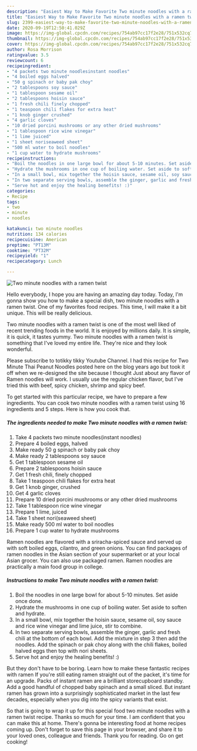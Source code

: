 ```yaml
---
description: "Easiest Way to Make Favorite Two minute noodles with a ramen twist"
title: "Easiest Way to Make Favorite Two minute noodles with a ramen twist"
slug: 2399-easiest-way-to-make-favorite-two-minute-noodles-with-a-ramen-twist
date: 2020-09-19T12:50:41.029Z
image: https://img-global.cpcdn.com/recipes/754ab97cc17f2e28/751x532cq70/two-minute-noodles-with-a-ramen-twist-recipe-main-photo.jpg
thumbnail: https://img-global.cpcdn.com/recipes/754ab97cc17f2e28/751x532cq70/two-minute-noodles-with-a-ramen-twist-recipe-main-photo.jpg
cover: https://img-global.cpcdn.com/recipes/754ab97cc17f2e28/751x532cq70/two-minute-noodles-with-a-ramen-twist-recipe-main-photo.jpg
author: Rosa Morrison
ratingvalue: 3.5
reviewcount: 6
recipeingredient:
- "4 packets two minute noodlesinstant noodles"
- "4 boiled eggs halved"
- "50 g spinach or baby pak choy"
- "2 tablespoons soy sauce"
- "1 tablespoon sesame oil"
- "2 tablespoons hoisin sauce"
- "1 fresh chili finely chopped"
- "1 teaspoon chili flakes for extra heat"
- "1 knob ginger crushed"
- "4 garlic cloves"
- "10 dried porcini mushrooms or any other dried mushrooms"
- "1 tablespoon rice wine vinegar"
- "1 lime juiced"
- "1 sheet noriseaweed sheet"
- "500 ml water to boil noodles"
- "1 cup water to hydrate mushrooms"
recipeinstructions:
- "Boil the noodles in one large bowl for about 5-10 minutes. Set aside once done."
- "Hydrate the mushrooms in one cup of boiling water. Set aside to soften and hydrate."
- "In a small bowl, mix together the hoisin sauce, sesame oil, soy sauce and rice wine vinegar and lime juice, stir to combine."
- "In two separate serving bowls, assemble the ginger, garlic and fresh chili at the bottom of each bowl. Add the mixture in step 3 then add the noodles. Add the spinach or pak choy along with the chili flakes, boiled halved eggs then top with nori sheets."
- "Serve hot and enjoy the healing benefits! :)"
categories:
- Recipe
tags:
- two
- minute
- noodles

katakunci: two minute noodles 
nutrition: 134 calories
recipecuisine: American
preptime: "PT13M"
cooktime: "PT32M"
recipeyield: "1"
recipecategory: Lunch

---
```



![Two minute noodles with a ramen twist](https://img-global.cpcdn.com/recipes/754ab97cc17f2e28/751x532cq70/two-minute-noodles-with-a-ramen-twist-recipe-main-photo.jpg)

Hello everybody, I hope you are having an amazing day today. Today, I'm gonna show you how to make a special dish, two minute noodles with a ramen twist. One of my favorites food recipes. This time, I will make it a bit unique. This will be really delicious.

Two minute noodles with a ramen twist is one of the most well liked of recent trending foods in the world. It is enjoyed by millions daily. It is simple, it is quick, it tastes yummy. Two minute noodles with a ramen twist is something that I've loved my entire life. They're nice and they look wonderful.

Please subscribe to totikky tikky Youtube Channel. I had this recipe for Two Minute Thai Peanut Noodles posted here on the blog years ago but took it off when we re-designed the site because I thought Just about any flavor of Ramen noodles will work. I usually use the regular chicken flavor, but I&#39;ve tried this with beef, spicy chicken, shrimp and spicy beef.


To get started with this particular recipe, we have to prepare a few ingredients. You can cook two minute noodles with a ramen twist using 16 ingredients and 5 steps. Here is how you cook that.

<!--inarticleads1-->

##### The ingredients needed to make Two minute noodles with a ramen twist:

1. Take 4 packets two minute noodles(instant noodles)
1. Prepare 4 boiled eggs, halved
1. Make ready 50 g spinach or baby pak choy
1. Make ready 2 tablespoons soy sauce
1. Get 1 tablespoon sesame oil
1. Prepare 2 tablespoons hoisin sauce
1. Get 1 fresh chili, finely chopped
1. Take 1 teaspoon chili flakes for extra heat
1. Get 1 knob ginger, crushed
1. Get 4 garlic cloves
1. Prepare 10 dried porcini mushrooms or any other dried mushrooms
1. Take 1 tablespoon rice wine vinegar
1. Prepare 1 lime, juiced
1. Take 1 sheet nori(seaweed sheet)
1. Make ready 500 ml water to boil noodles
1. Prepare 1 cup water to hydrate mushrooms


Ramen noodles are flavored with a sriracha-spiced sauce and served up with soft boiled eggs, cilantro, and green onions. You can find packages of ramen noodles in the Asian section of your supermarket or at your local Asian grocer. You can also use packaged ramen. Ramen noodles are practically a main food group in college. 

<!--inarticleads2-->

##### Instructions to make Two minute noodles with a ramen twist:

1. Boil the noodles in one large bowl for about 5-10 minutes. Set aside once done.
1. Hydrate the mushrooms in one cup of boiling water. Set aside to soften and hydrate.
1. In a small bowl, mix together the hoisin sauce, sesame oil, soy sauce and rice wine vinegar and lime juice, stir to combine.
1. In two separate serving bowls, assemble the ginger, garlic and fresh chili at the bottom of each bowl. Add the mixture in step 3 then add the noodles. Add the spinach or pak choy along with the chili flakes, boiled halved eggs then top with nori sheets.
1. Serve hot and enjoy the healing benefits! :)


But they don&#39;t have to be boring. Learn how to make these fantastic recipes with ramen If you&#39;re still eating ramen straight out of the packet, it&#39;s time for an upgrade. Packs of instant ramen are a brilliant storecupboard standby. Add a good handful of chopped baby spinach and a small sliced. But instant ramen has grown into a surprisingly sophisticated market in the last few decades, especially when you dig into the spicy variants that exist. 

So that is going to wrap it up for this special food two minute noodles with a ramen twist recipe. Thanks so much for your time. I am confident that you can make this at home. There's gonna be interesting food at home recipes coming up. Don't forget to save this page in your browser, and share it to your loved ones, colleague and friends. Thank you for reading. Go on get cooking!
